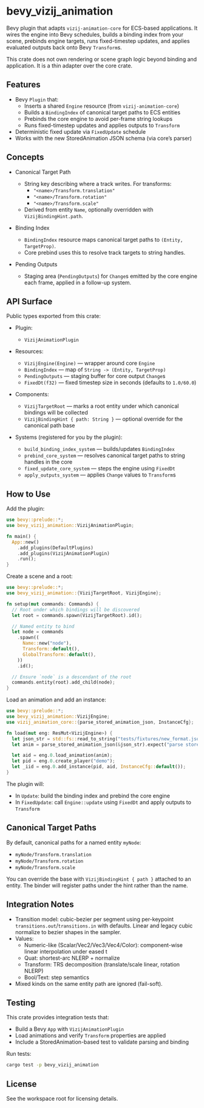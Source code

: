 # bevy_vizij_animation

Bevy plugin that adapts `vizij-animation-core` for ECS-based applications. It wires the engine into Bevy schedules, builds a binding index from your scene, prebinds engine targets, runs fixed-timestep updates, and applies evaluated outputs back onto Bevy `Transform`s.

This crate does not own rendering or scene graph logic beyond binding and application. It is a thin adapter over the core crate.

## Features

- Bevy `Plugin` that:
  - Inserts a shared `Engine` resource (from `vizij-animation-core`)
  - Builds a `BindingIndex` of canonical target paths to ECS entities
  - Prebinds the core engine to avoid per-frame string lookups
  - Runs fixed-timestep updates and applies outputs to `Transform`
- Deterministic fixed update via `FixedUpdate` schedule
- Works with the new StoredAnimation JSON schema (via core’s parser)

## Concepts

- Canonical Target Path
  - String key describing where a track writes. For transforms:
    - `"<name>/Transform.translation"`
    - `"<name>/Transform.rotation"`
    - `"<name>/Transform.scale"`
  - Derived from entity `Name`, optionally overridden with `VizijBindingHint.path`.

- Binding Index
  - `BindingIndex` resource maps canonical target paths to `(Entity, TargetProp)`.
  - Core prebind uses this to resolve track targets to string handles.

- Pending Outputs
  - Staging area (`PendingOutputs`) for `Change`s emitted by the core engine each frame, applied in a follow-up system.

## API Surface

Public types exported from this crate:

- Plugin:
  - `VizijAnimationPlugin`

- Resources:
  - `VizijEngine(Engine)` — wrapper around core `Engine`
  - `BindingIndex` — map of `String -> (Entity, TargetProp)`
  - `PendingOutputs` — staging buffer for core output `Change`s
  - `FixedDt(f32)` — fixed timestep size in seconds (defaults to `1.0/60.0`)

- Components:
  - `VizijTargetRoot` — marks a root entity under which canonical bindings will be collected
  - `VizijBindingHint { path: String }` — optional override for the canonical path base

- Systems (registered for you by the plugin):
  - `build_binding_index_system` — builds/updates `BindingIndex`
  - `prebind_core_system` — resolves canonical target paths to string handles in the core
  - `fixed_update_core_system` — steps the engine using `FixedDt`
  - `apply_outputs_system` — applies `Change` values to `Transform`s

## How to Use

Add the plugin:

```rust
use bevy::prelude::*;
use bevy_vizij_animation::VizijAnimationPlugin;

fn main() {
  App::new()
    .add_plugins(DefaultPlugins)
    .add_plugins(VizijAnimationPlugin)
    .run();
}
```

Create a scene and a root:

```rust
use bevy::prelude::*;
use bevy_vizij_animation::{VizijTargetRoot, VizijEngine};

fn setup(mut commands: Commands) {
  // Root under which bindings will be discovered
  let root = commands.spawn(VizijTargetRoot).id();

  // Named entity to bind
  let node = commands
    .spawn((
      Name::new("node"),
      Transform::default(),
      GlobalTransform::default(),
    ))
    .id();

  // Ensure `node` is a descendant of the root
  commands.entity(root).add_child(node);
}
```

Load an animation and add an instance:

```rust
use bevy::prelude::*;
use bevy_vizij_animation::VizijEngine;
use vizij_animation_core::{parse_stored_animation_json, InstanceCfg};

fn load(mut eng: ResMut<VizijEngine>) {
  let json_str = std::fs::read_to_string("tests/fixtures/new_format.json").unwrap();
  let anim = parse_stored_animation_json(&json_str).expect("parse stored animation");

  let aid = eng.0.load_animation(anim);
  let pid = eng.0.create_player("demo");
  let _iid = eng.0.add_instance(pid, aid, InstanceCfg::default());
}
```

The plugin will:
- In `Update`: build the binding index and prebind the core engine
- In `FixedUpdate`: call `Engine::update` using `FixedDt` and apply outputs to `Transform`

## Canonical Target Paths

By default, canonical paths for a named entity `myNode`:

- `myNode/Transform.translation`
- `myNode/Transform.rotation`
- `myNode/Transform.scale`

You can override the base with `VizijBindingHint { path }` attached to an entity. The binder will register paths under the hint rather than the name.

## Integration Notes

- Transition model: cubic-bezier per segment using per-keypoint `transitions.out`/`transitions.in` with defaults. Linear and legacy cubic normalize to bezier shapes in the sampler.
- Values:
  - Numeric-like (Scalar/Vec2/Vec3/Vec4/Color): component-wise linear interpolation under eased t
  - Quat: shortest-arc NLERP + normalize
  - Transform: TRS decomposition (translate/scale linear, rotation NLERP)
  - Bool/Text: step semantics
- Mixed kinds on the same entity path are ignored (fail-soft).

## Testing

This crate provides integration tests that:
- Build a Bevy `App` with `VizijAnimationPlugin`
- Load animations and verify `Transform` properties are applied
- Include a StoredAnimation-based test to validate parsing and binding

Run tests:

```bash
cargo test -p bevy_vizij_animation
```

## License

See the workspace root for licensing details.
